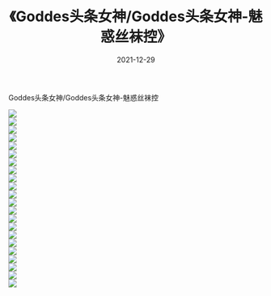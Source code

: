 ﻿---
layout: post
title:  《Goddes头条女神/Goddes头条女神-魅惑丝袜控》
date:   2021-12-29
img: http://pic.660000.xyz/1:/网络美图/2021/Goddes头条女神/Goddes头条女神-魅惑丝袜控/000.jpg
categories: [美女, 清纯, 唯美]
---

Goddes头条女神/Goddes头条女神-魅惑丝袜控

 ![](http://pic.660000.xyz/1:/网络美图/2021/Goddes头条女神/Goddes头条女神-魅惑丝袜控/001.jpg) <br>![](http://pic.660000.xyz/1:/网络美图/2021/Goddes头条女神/Goddes头条女神-魅惑丝袜控/002.jpg) <br>![](http://pic.660000.xyz/1:/网络美图/2021/Goddes头条女神/Goddes头条女神-魅惑丝袜控/003.jpg) <br>![](http://pic.660000.xyz/1:/网络美图/2021/Goddes头条女神/Goddes头条女神-魅惑丝袜控/004.jpg) <br>![](http://pic.660000.xyz/1:/网络美图/2021/Goddes头条女神/Goddes头条女神-魅惑丝袜控/005.jpg) <br>![](http://pic.660000.xyz/1:/网络美图/2021/Goddes头条女神/Goddes头条女神-魅惑丝袜控/006.jpg) <br>![](http://pic.660000.xyz/1:/网络美图/2021/Goddes头条女神/Goddes头条女神-魅惑丝袜控/007.jpg) <br>![](http://pic.660000.xyz/1:/网络美图/2021/Goddes头条女神/Goddes头条女神-魅惑丝袜控/008.jpg) <br>![](http://pic.660000.xyz/1:/网络美图/2021/Goddes头条女神/Goddes头条女神-魅惑丝袜控/009.jpg) <br>![](http://pic.660000.xyz/1:/网络美图/2021/Goddes头条女神/Goddes头条女神-魅惑丝袜控/010.jpg) <br>![](http://pic.660000.xyz/1:/网络美图/2021/Goddes头条女神/Goddes头条女神-魅惑丝袜控/011.jpg) <br>![](http://pic.660000.xyz/1:/网络美图/2021/Goddes头条女神/Goddes头条女神-魅惑丝袜控/012.jpg) <br>![](http://pic.660000.xyz/1:/网络美图/2021/Goddes头条女神/Goddes头条女神-魅惑丝袜控/013.jpg) <br>![](http://pic.660000.xyz/1:/网络美图/2021/Goddes头条女神/Goddes头条女神-魅惑丝袜控/014.jpg) <br>![](http://pic.660000.xyz/1:/网络美图/2021/Goddes头条女神/Goddes头条女神-魅惑丝袜控/015.jpg) <br>![](http://pic.660000.xyz/1:/网络美图/2021/Goddes头条女神/Goddes头条女神-魅惑丝袜控/016.jpg) <br>![](http://pic.660000.xyz/1:/网络美图/2021/Goddes头条女神/Goddes头条女神-魅惑丝袜控/017.jpg) <br>![](http://pic.660000.xyz/1:/网络美图/2021/Goddes头条女神/Goddes头条女神-魅惑丝袜控/018.jpg) <br>![](http://pic.660000.xyz/1:/网络美图/2021/Goddes头条女神/Goddes头条女神-魅惑丝袜控/019.jpg) <br>![](http://pic.660000.xyz/1:/网络美图/2021/Goddes头条女神/Goddes头条女神-魅惑丝袜控/020.jpg) <br>![](http://pic.660000.xyz/1:/网络美图/2021/Goddes头条女神/Goddes头条女神-魅惑丝袜控/021.jpg) <br>![](http://pic.660000.xyz/1:/网络美图/2021/Goddes头条女神/Goddes头条女神-魅惑丝袜控/022.jpg) <br>